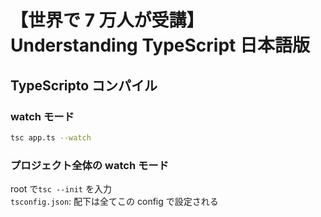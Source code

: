 # 【世界で 7 万人が受講】Understanding TypeScript 日本語版

## TypeScripto コンパイル

### watch モード

```zsh
tsc app.ts --watch
```

### プロジェクト全体の watch モード

root で`tsc --init` を入力  
`tsconfig.json`: 配下は全てこの config で設定される
